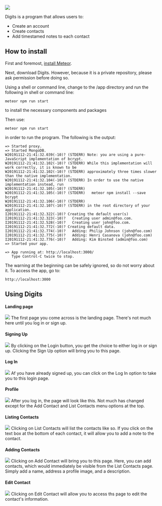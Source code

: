 <img src="doc/Landing-NoUser.png">

Digits is a program that allows users to:

* Create an account
* Create contacts
* Add timestamed notes to each contact

## How to install
First and foremost, [install Meteor](https://www.meteor.com/install).

Next, download Digits. However, because it is a private repository, please ask permission before doing so.

Using a shell or command line, change to the /app directory and run the following in shell or command line:

````
meteor npm run start
````

to install the necessary components and packages

Then use:
````
meteor npm run start
````
in order to run the program. The following is the output:
````
=> Started proxy.
=> Started MongoDB.
W20191112-21:41:32.039(-10)? (STDERR) Note: you are using a pure-JavaScript implementation of bcrypt.
W20191112-21:41:32.102(-10)? (STDERR) While this implementation will work correctly, it is known to be
W20191112-21:41:32.102(-10)? (STDERR) approximately three times slower than the native implementation.
W20191112-21:41:32.104(-10)? (STDERR) In order to use the native implementation instead, run
W20191112-21:41:32.105(-10)? (STDERR)
W20191112-21:41:32.105(-10)? (STDERR)   meteor npm install --save bcrypt
W20191112-21:41:32.106(-10)? (STDERR)
W20191112-21:41:32.107(-10)? (STDERR) in the root directory of your application.
I20191112-21:41:32.322(-10)? Creating the default user(s)
I20191112-21:41:32.323(-10)?   Creating user admin@foo.com.
I20191112-21:41:32.528(-10)?   Creating user john@foo.com.
I20191112-21:41:32.772(-10)? Creating default data.
I20191112-21:41:32.774(-10)?   Adding: Philip Johnson (john@foo.com)
I20191112-21:41:32.775(-10)?   Adding: Henri Casanova (john@foo.com)
I20191112-21:41:32.776(-10)?   Adding: Kim Binsted (admin@foo.com)
=> Started your app.

=> App running at: http://localhost:3000/
   Type Control-C twice to stop.
````
The warning at the beginning can be safely ignored, so do not worry about it. To access the app, go to:
````
http://localhost:3000
````
## Using Digits
#### Landing page
<img src="doc/Landing-NoUser.png">
The first page you come across is the landing page. There's not much here until you log in or sign up.

#### Signing Up
<img src="doc/SignUp.png">
By clicking on the Login button, you get the choice to either log in or sign up. Clicking the Sign Up option will bring you to this page.

#### Log In
<img src="doc/Login.png">
Af you have already signed up, you can click on the Log In option to take you to this login page.

#### Profile
<img src="doc/Landing.png">
After you log in, the page will look like this. Not much has changed except for the Add Contact and List Contacts menu options at the top.

#### Listing Contacts
<img src="doc/ListContacts.png">
Clicking on List Contacts will list the contacts like so. If you click on the text box at the bottom of each contact, it will allow you to add a note to the contact.

#### Adding Contacts
<img src="doc/AddContact.png">
Clicking on Add Contact will bring you to this page. Here, you can add contacts, which would immediately be visible from the List Contacts page. Simply add a name, address a profile image, and a description.

#### Edit Contact
<img src="doc/EditContact.png">
Clicking on Edit Contact will allow you to access ths page to edit the contact's information.
